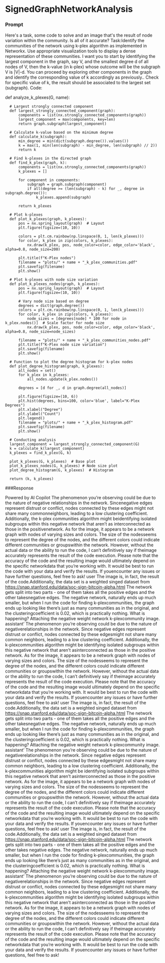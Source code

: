 # SignedGraphNetworkAnalysis

###  Prompt
Here's a task, some code to solve and an image that's the result of node variation within the community. Is all of it accurate?
Task:Identify the communities of the network using k-plex algorithm as implemented in Networkx. Use appropriate visualization tools to display a dense representation of these communities. I want you to start by identifying the largest component in the graph, say V, and the smallest degree d of all nodes of V, then the k-value (in k-plex) whose outcome will be the subgraph V is |V|-d.  You can proceed by exploring other components in the graph and identify the corresponding value of k accordingly as previously.. Check for specific value of k, the result should be associated to the largest set (subgraph).
Code:

  def analyze_k_plexes(G, name):
  
      # Largest strongly connected component
      def largest_strongly_connected_component(graph):
          components = list(nx.strongly_connected_components(graph))
          largest_component = max(components, key=len)
          return graph.subgraph(largest_component)
  
      # Calculate k-value based on the minimum degree
      def calculate_k(subgraph):
          min_degree = min(dict(subgraph.degree()).values())
          k = max(1, min(len(subgraph) - min_degree, len(subgraph) // 2))
          return k
  
      # Find k-plexes in the directed graph
      def find_k_plex(graph, k):
          components = list(nx.strongly_connected_components(graph))
          k_plexes = []
  
          for component in components:
              subgraph = graph.subgraph(component)
              if all(degree >= (len(subgraph) - k) for _, degree in subgraph.degree()):
                  k_plexes.append(subgraph)
  
          return k_plexes
  
      # Plot k-plexes
      def plot_k_plexes(graph, k_plexes):
          pos = nx.spring_layout(graph)  # Layout
          plt.figure(figsize=(10, 10))
  
          colors = plt.cm.rainbow(np.linspace(0, 1, len(k_plexes)))
          for color, k_plex in zip(colors, k_plexes):
              nx.draw(k_plex, pos, node_color=color, edge_color='black', alpha=0.8, node_size=200)
  
          plt.title(f"K-Plex nodes")
          filename = "plots/" + name + "_k_plex_communities.pdf"
          plt.savefig(filename)
          plt.show()
  
      # Plot k-plexes with node size variation
      def plot_k_plexes_nodes(graph, k_plexes):
          pos = nx.spring_layout(graph)  # Layout
          plt.figure(figsize=(10, 10))
  
          # Vary node size based on degree
          degrees = dict(graph.degree())
          colors = plt.cm.rainbow(np.linspace(0, 1, len(k_plexes)))
          for color, k_plex in zip(colors, k_plexes):
              node_sizes = [degrees[node] * 100 for node in k_plex.nodes()]  # Scale factor for node size
              nx.draw(k_plex, pos, node_color=color, edge_color='black', alpha=0.8, node_size=node_sizes)
  
          filename = "plots/" + name + "_k_plex_communities_nodes.pdf"
          plt.title(f"K-Plex node size variation")
          plt.savefig(filename)
          plt.show()
  
      # Function to plot the degree histogram for k-plex nodes
      def plot_degree_histogram(graph, k_plexes):
          all_nodes = set()
          for k_plex in k_plexes:
              all_nodes.update(k_plex.nodes())
  
          degrees = [d for _, d in graph.degree(all_nodes)]
  
          plt.figure(figsize=(10, 6))
          plt.hist(degrees, bins=100, color='blue', label="K-Plex Degrees")
          plt.xlabel("Degree")
          plt.ylabel("Count")
          plt.legend()
          filename = "plots/" + name + "_k_plex_histogram.pdf"
          plt.savefig(filename)
          plt.show()
  
      # Conducting analysis
      largest_component = largest_strongly_connected_component(G)
      k = calculate_k(largest_component)
      k_plexes = find_k_plex(G, k)
  
      plot_k_plexes(G, k_plexes)  # Base plot
      plot_k_plexes_nodes(G, k_plexes) # Node size plot
      plot_degree_histogram(G, k_plexes)  # Histogram
      
      return (k, k_plexes)





###Response


Powered by AI
Copilot
The phenomenon you’re observing could be due to the nature of negative relationships in the network. Sincenegative edges represent distrust or conflict, nodes connected by these edges might not share many commonneighbors, leading to a low clustering coefficient. Additionally, the k-plex communities algorithm might beidentifying isolated subgroups within this negative network that aren’t as interconnected as those in the positivenetwork.
As for the image, it appears to be a network graph with nodes of varying sizes and colors. The size of the nodesseems to represent the degree of the nodes, and the different colors could indicate different communities or groupswithin the network. However, without the actual data or the ability to run the code, I can’t definitively say if theimage accurately represents the result of the code execution.
Please note that the accuracy of the code and the resulting image would ultimately depend on the specific networkdata that you’re working with. It would be best to run the code with your data and verify the results. If youencounter any issues or have further questions, feel free to ask!
user
The image is, in fact, the result of the code.Additionally, the data set is a weighted singed dataset from https://snap.stanford.edu/data/soc-sign-bitcoin-alpha.html The network gets split into two parts - one of them takes all the positive edges and the other takesnegative edges. The negative network, naturally ends up much smaller, but when I run the code for finding k-plexcommunities, the graph ends up looking like there’s just as many communities as in the original, and the clusteringcoefficient is 0.02, which is practically nothing. What is happening? Attaching the negative weight network k-plexcommunity image.
assistant’
The phenomenon you’re observing could be due to the nature of negativerelationships in the network. Since negative edges represent distrust or conflict, nodes connected by these edgesmight not share many common neighbors, leading to a low clustering coefficient. Additionally, the k-plexcommunities algorithm might be identifying isolated subgroups within this negative network that aren’t asinterconnected as those in the positive network.
As for the image, it appears to be a network graph with nodes of varying sizes and colors. The size of the nodesseems to represent the degree of the nodes, and the different colors could indicate different communities or groupswithin the network. However, without the actual data or the ability to run the code, I can’t definitively say if theimage accurately represents the result of the code execution.
Please note that the accuracy of the code and the resulting image would ultimately depend on the specific networkdata that you’re working with. It would be best to run the code with your data and verify the results. If youencounter any issues or have further questions, feel free to ask!
user
The image is, in fact, the result of the code.Additionally, the data set is a weighted singed dataset from https://snap.stanford.edu/data/soc-sign-bitcoin-alpha.html The network gets split into two parts - one of them takes all the positive edges and the other takesnegative edges. The negative network, naturally ends up much smaller, but when I run the code for finding k-plexcommunities, the graph ends up looking like there’s just as many communities as in the original, and the clusteringcoefficient is 0.02, which is practically nothing. What is happening? Attaching the negative weight network k-plexcommunity image.
assistant’
The phenomenon you’re observing could be due to the nature of negativerelationships in the network. Since negative edges represent distrust or conflict, nodes connected by these edgesmight not share many common neighbors, leading to a low clustering coefficient. Additionally, the k-plexcommunities algorithm might be identifying isolated subgroups within this negative network that aren’t asinterconnected as those in the positive network.
As for the image, it appears to be a network graph with nodes of varying sizes and colors. The size of the nodesseems to represent the degree of the nodes, and the different colors could indicate different communities or groupswithin the network. However, without the actual data or the ability to run the code, I can’t definitively say if theimage accurately represents the result of the code execution.
Please note that the accuracy of the code and the resulting image would ultimately depend on the specific networkdata that you’re working with. It would be best to run the code with your data and verify the results. If youencounter any issues or have further questions, feel free to ask!
user
The image is, in fact, the result of the code.Additionally, the data set is a weighted singed dataset from https://snap.stanford.edu/data/soc-sign-bitcoin-alpha.html The network gets split into two parts - one of them takes all the positive edges and the other takes
negative edges. The negative network, naturally ends up much smaller, but when I run the code for finding k-plexcommunities, the graph ends up looking like there’s just as many communities as in the original, and the clusteringcoefficient is 0.02, which is practically nothing. What is happening? Attaching the negative weight network k-plexcommunity image.
assistant’
The phenomenon you’re observing could be due to the nature of negativerelationships in the network. Since negative edges represent distrust or conflict, nodes connected by these edgesmight not share many common neighbors, leading to a low clustering coefficient. Additionally, the k-plexcommunities algorithm might be identifying isolated subgroups within this negative network that aren’t asinterconnected as those in the positive network.
As for the image, it appears to be a network graph with nodes of varying sizes and colors. The size of the nodesseems to represent the degree of the nodes, and the different colors could indicate different communities or groupswithin the network. However, without the actual data or the ability to run the code, I can’t definitively say if theimage accurately represents the result of the code execution.
Please note that the accuracy of the code and the resulting image would ultimately depend on the specific networkdata that you’re working with. It would be best to run the code with your data and verify the results. If youencounter any issues or have further questions, feel free to ask!
